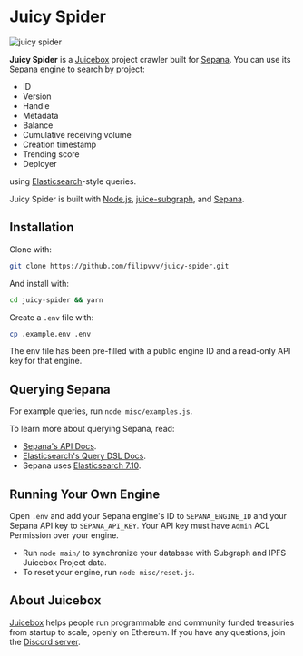 # Juicy Spider

![juicy spider](https://media.discordapp.net/attachments/868159148544634880/1054574511946727424/Juicy_spider.png?width=465&height=465)

**Juicy Spider** is a [Juicebox](https://juicebox.money) project crawler built for [Sepana](https://sepana.io/). You can use its Sepana engine to search by project:

- ID
- Version
- Handle
- Metadata
- Balance
- Cumulative receiving volume
- Creation timestamp
- Trending score
- Deployer

using [Elasticsearch](https://www.elastic.co/)-style queries.

Juicy Spider is built with [Node.js](https://nodejs.org/), [juice-subgraph](https://github.com/jbx-protocol/juice-subgraph), and [Sepana](https://sepana.io/).

## Installation

Clone with:

```bash
git clone https://github.com/filipvvv/juicy-spider.git
```

And install with:

```bash
cd juicy-spider && yarn
```

Create a `.env` file with:

```bash
cp .example.env .env
```

The env file has been pre-filled with a public engine ID and a read-only API key for that engine.

## Querying Sepana

For example queries, run `node misc/examples.js`.

To learn more about querying Sepana, read:

- [Sepana's API Docs](https://docs.sepana.io/sepana-search-api/web3-search-cloud/search-api).
- [Elasticsearch's Query DSL Docs](https://www.elastic.co/guide/en/elasticsearch/reference/7.10/full-text-queries.html).
- Sepana uses [Elasticsearch 7.10](https://www.elastic.co/guide/en/elasticsearch/reference/7.17/release-notes-7.10.0.html).

## Running Your Own Engine

Open `.env` and add your Sepana engine's ID to `SEPANA_ENGINE_ID` and your Sepana API key to `SEPANA_API_KEY`. Your API key must have `Admin` ACL Permission over your engine.

- Run `node main/` to synchronize your database with Subgraph and IPFS Juicebox Project data.
- To reset your engine, run `node misc/reset.js`.

## About Juicebox

[Juicebox](https://juicebox.money) helps people run programmable and community funded treasuries from startup to scale, openly on Ethereum. If you have any questions, join the [Discord server](https://discord.gg/juicebox).
